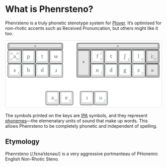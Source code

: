 # What is Phenrsteno?

Phenrsteno is a truly phonetic stenotype system for [Plover](https://github.com/openstenoproject/plover "GitHub repository for Plover"). It’s optimised for non-rhotic accents such as Received Pronuncation, but others might like it too.

![phenrsteno layout](./layout.png)

The symbols printed on the keys are [IPA](https://en.wikipedia.org/wiki/IPA) symbols, and they represent [phonemes](https://en.wikipedia.org/wiki/Phoneme)—the elemenatary units of sound that make up words. This allows Phenrsteno to be completely phonetic and independent of spelling.

## Etymology

Phenrsteno (/ˌfεnə’stεnəʊ/) is a very aggressive portmanteau of PHonemic English Non-Rhotic Steno.
